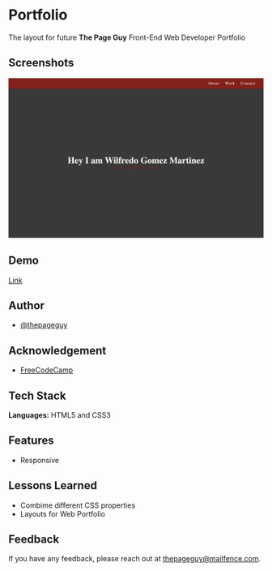 # Portfolio

The layout for future **The Page Guy** Front-End Web Developer Portfolio

## Screenshots

![App Screenshot](img/screenshot.jpeg)

## Demo

[Link](https://thepageguy.github.io/portfolio_template/)

## Author

- [@thepageguy](https://www.github.com/thepageguy)

## Acknowledgement

- [FreeCodeCamp](https://www.freecodecamp.org/)

## Tech Stack

**Languages:** HTML5 and CSS3

## Features

- Responsive

## Lessons Learned

- Combime different CSS properties
- Layouts for Web Portfolio

## Feedback

If you have any feedback, please reach out at thepageguy@mailfence.com.
